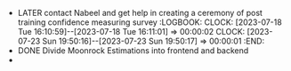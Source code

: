 - LATER contact Nabeel and get help in creating a ceremony of post training confidence measuring survey
  :LOGBOOK:
  CLOCK: [2023-07-18 Tue 16:10:59]--[2023-07-18 Tue 16:11:01] =>  00:00:02
  CLOCK: [2023-07-23 Sun 19:50:16]--[2023-07-23 Sun 19:50:17] =>  00:00:01
  :END:
- DONE Divide Moonrock Estimations into frontend and backend
-